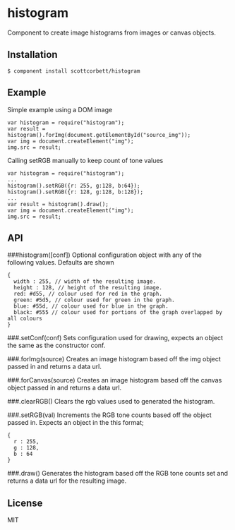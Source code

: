 # histogram

  Component to create image histograms from images or canvas objects.

## Installation

    $ component install scottcorbett/histogram

## Example

   Simple example using a DOM image  
   
    var histogram = require("histogram");  
    var result = histogram().forImg(document.getElementById("source_img"));  
    var img = document.createElement("img");
    img.src = result;  

   Calling setRGB manually to keep count of tone values
   
    var histogram = require("histogram");  
    ...
    histogram().setRGB({r: 255, g:128, b:64});
    histogram().setRGB({r: 128, g:128, b:128});
    ...
    var result = histogram().draw();  
    var img = document.createElement("img");
    img.src = result;  

## API

###histogram([conf])
   Optional configuration object with any of the following values. Defaults are shown
   
    {       
      width : 255, // width of the resulting image.
      height : 128, // height of the resulting image.
      red: #d55, // colour used for red in the graph.
      green: #5d5, // colour used for green in the graph. 
      blue: #55d, // colour used for blue in the graph.
      black: #555 // colour used for portions of the graph overlapped by all colours  
    }
    
###.setConf(conf)
   Sets configuration used for drawing, expects an object the same as the constructor conf.
   
###.forImg(source)
   Creates an image histogram based off the img object passed in and returns a data url.
   
###.forCanvas(source)
   Creates an image histogram based off the canvas object passed in and returns a data url.
  
###.clearRGB()
   Clears the rgb values used to generated the histogram.
   
###.setRGB(val)
   Increments the RGB tone counts based off the object passed in. Expects an object in the this format; 
   
    {       
      r : 255,  
      g : 128,  
      b : 64  
    }
  
###.draw()
   Generates the histogram based off the RGB tone counts set and returns a data url for the resulting image.
   
## License

  MIT
